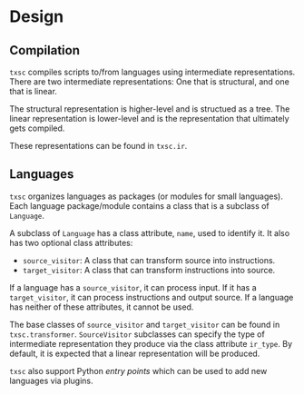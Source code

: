 # Design

## Compilation

`txsc` compiles scripts to/from languages using intermediate representations.
There are two intermediate representations: One that is structural, and one that is linear.

The structural representation is higher-level and is structued as a tree.
The linear representation is lower-level and is the representation that ultimately
gets compiled.

These representations can be found in `txsc.ir`.

## Languages

`txsc` organizes languages as packages (or modules for small languages). Each
language package/module contains a class that is a subclass of `Language`.

A subclass of `Language` has a class attribute, `name`, used to identify it.
It also has two optional class attributes:

- `source_visitor`: A class that can transform source into instructions.
- `target_visitor`: A class that can transform instructions into source.

If a language has a `source_visitor`, it can process input. If it has a `target_visitor`,
it can process instructions and output source. If a language has neither of these attributes,
it cannot be used.

The base classes of `source_visitor` and `target_visitor` can be found in `txsc.transformer`.
`SourceVisitor` subclasses can specify the type of intermediate representation they produce
via the class attribute `ir_type`. By default, it is expected that a linear representation
will be produced.

`txsc` also support Python *entry points* which can be used to add new languages via plugins.
